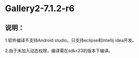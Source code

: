 # Gallery2-7.1.2-r6

## 说明：
1.软件编译不支持Android studio，只支持eclipse和Intellij idea开发。

2.由于未加入动态权限，编译需在sdk<23的版本下编译。